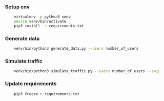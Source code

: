 ### Setup env
```bash
    virtualenv -p python3 venv
    source venv/bin/activate
    pip3 install -r requirements.txt
```

### Generate data
```bash
    venv/bin/python3 generate_data.py --users number_of_users
```

### Simulate traffic
```bash
    venv/bin/python3 simulate_traffic.py --users number_of_users --swipes number_of_swipes
```

### Update requirements
```bash
    pip3 freeze > requirements.txt
```

